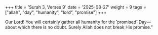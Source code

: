 +++
title = 'Surah 3, Verses 9'
date = '2025-08-27'
weight = 9
tags = ["allah", "day", "humanity", "lord", "promise"]
+++

Our Lord! You will certainly gather all humanity for the ˹promised˺ Day—about which there is no doubt. Surely Allah does not break His promise.”